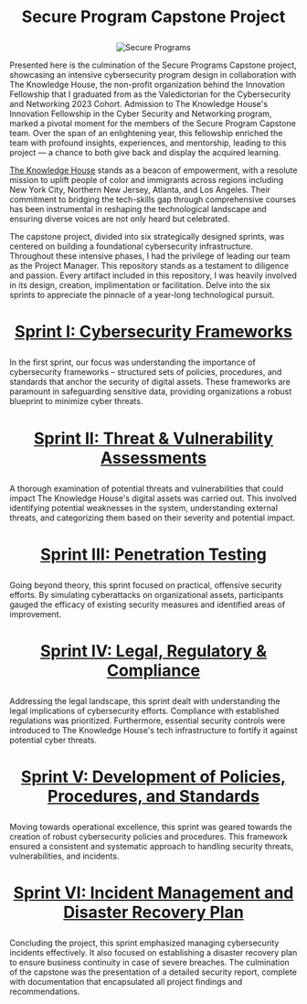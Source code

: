 # <p align="center">Secure Program Capstone Project<p align="center">
<p align="center">
  <img src="https://github.com/jjperipheral/TKHSecureProgramCapstoneProject/blob/main/secprogramlogo.jpeg" alt="Secure Programs">
</p>

Presented here is the culmination of the Secure Programs Capstone project, showcasing an intensive cybersecurity program design in collaboration with The Knowledge House, the non-profit organization behind the Innovation Fellowship that I graduated from as the Valedictorian for the Cybersecurity and Networking 2023 Cohort. Admission to The Knowledge House's Innovation Fellowship in the Cyber Security and Networking program, marked a pivotal moment for the members of the Secure Program Capstone team. Over the span of an enlightening year, this fellowship enriched the team with profound insights, experiences, and mentorship, leading to this project — a chance to both give back and display the acquired learning.

[The Knowledge House](https://www.theknowledgehouse.org) stands as a beacon of empowerment, with a resolute mission to uplift people of color and immigrants across regions including New York City, Northern New Jersey, Atlanta, and Los Angeles. Their commitment to bridging the tech-skills gap through comprehensive courses has been instrumental in reshaping the technological landscape and ensuring diverse voices are not only heard but celebrated.

The capstone project, divided into six strategically designed sprints, was centered on building a foundational cybersecurity infrastructure. Throughout these intensive phases, I had the privilege of leading our team as the Project Manager.  This repository stands as a testament to diligence and passion. Every artifact included in this repository, I was heavily involved in its design, creation, implimentation or facilitation. Delve into the six sprints to appreciate the pinnacle of a year-long technological pursuit.

# <p align="center">[Sprint I: Cybersecurity Frameworks](https://github.com/janepierresgithub/TKHSecureProgramCapstoneProject/blob/main/sprint1.md)<p align="center"> 
In the first sprint, our focus was understanding the importance of cybersecurity frameworks – structured sets of policies, procedures, and standards that anchor the security of digital assets. These frameworks are paramount in safeguarding sensitive data, providing organizations a robust blueprint to minimize cyber threats.

# <p align="center">[Sprint II: Threat & Vulnerability Assessments](https://github.com/janepierresgithub/TKHSecureProgramCapstoneProject/blob/main/sprint2.md)<p align="center"> 
A thorough examination of potential threats and vulnerabilities that could impact The Knowledge House's digital assets was carried out. This involved identifying potential weaknesses in the system, understanding external threats, and categorizing them based on their severity and potential impact.

# <p align="center">[Sprint III: Penetration Testing](https://github.com/janepierresgithub/TKHSecureProgramCapstoneProject/blob/main/sprint3.md)<p align="center">
Going beyond theory, this sprint focused on practical, offensive security efforts. By simulating cyberattacks on organizational assets, participants gauged the efficacy of existing security measures and identified areas of improvement.

# <p align="center">[Sprint IV: Legal, Regulatory & Compliance](https://github.com/janepierresgithub/TKHSecureProgramCapstoneProject/blob/main/sprint4.md)<p align="center">
Addressing the legal landscape, this sprint dealt with understanding the legal implications of cybersecurity efforts. Compliance with established regulations was prioritized. Furthermore, essential security controls were introduced to The Knowledge House's tech infrastructure to fortify it against potential cyber threats.

# <p align="center">[Sprint V: Development of Policies, Procedures, and Standards](https://github.com/janepierresgithub/TKHSecureProgramCapstoneProject/blob/main/sprint5.md)<p align="center">
Moving towards operational excellence, this sprint was geared towards the creation of robust cybersecurity policies and procedures. This framework ensured a consistent and systematic approach to handling security threats, vulnerabilities, and incidents.

# <p align="center">[Sprint VI: Incident Management and Disaster Recovery Plan](https://github.com/janepierresgithub/TKHSecureProgramCapstoneProject/blob/main/finalsprint.md)<p align="center">
Concluding the project, this sprint emphasized managing cybersecurity incidents effectively. It also focused on establishing a disaster recovery plan to ensure business continuity in case of severe breaches. The culmination of the capstone was the presentation of a detailed security report, complete with documentation that encapsulated all project findings and recommendations.





